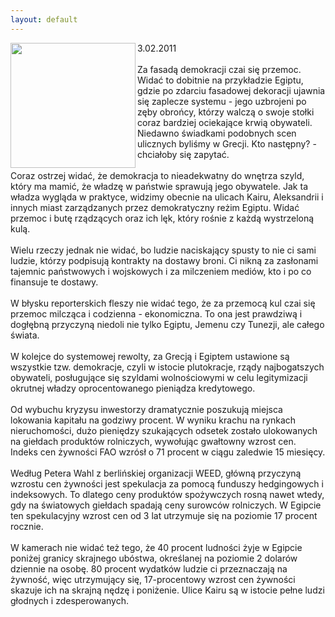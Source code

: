 ```yaml
---
layout: default
---
```

<img src="{{site.baseurl}}\articles\pictures\465.pira.jpg" align="left" HSPACE=”50” VSPACE=”50” width="200"><!--0--><p>
3.02.2011<br><br>Za fasadą demokracji czai się przemoc. Widać to dobitnie na przykładzie Egiptu, gdzie po zdarciu fasadowej dekoracji ujawnia się zaplecze systemu - jego uzbrojeni po zęby obrońcy, którzy walczą o swoje stołki coraz bardziej ociekające krwią obywateli. Niedawno świadkami podobnych scen ulicznych byliśmy w Grecji. Kto następny? - chciałoby się zapytać.<br><br>Coraz ostrzej widać, że demokracja to nieadekwatny do wnętrza szyld, który ma mamić, że władzę w państwie sprawują jego obywatele. Jak ta władza wygląda w praktyce, widzimy obecnie na ulicach Kairu, Aleksandrii i innych miast zarządzanych przez demokratyczny reżim Egiptu. Widać przemoc i butę rządzących oraz ich lęk, który rośnie z każdą wystrzeloną kulą.<br><br>Wielu rzeczy jednak nie widać, bo ludzie naciskający spusty to nie ci sami ludzie, którzy podpisują kontrakty na dostawy broni. Ci nikną za zasłonami tajemnic państwowych i wojskowych i za milczeniem mediów, kto i po co finansuje te dostawy.<br><br>W błysku reporterskich fleszy nie widać tego, że za przemocą kul czai się przemoc milcząca i codzienna - ekonomiczna. To ona jest prawdziwą i dogłębną przyczyną niedoli nie tylko Egiptu, Jemenu czy Tunezji, ale całego świata.<br><br>W kolejce do systemowej rewolty, za Grecją i Egiptem ustawione są
wszystkie tzw. demokracje, czyli w istocie plutokracje, rządy
najbogatszych obywateli, posługujące się szyldami wolnościowymi w celu
legitymizacji okrutnej władzy oprocentowanego pieniądza kredytowego.<br><br>Od wybuchu kryzysu inwestorzy dramatycznie poszukują miejsca lokowania kapitału na godziwy procent. W wyniku krachu na rynkach nieruchomości, dużo pieniędzy szukających odsetek zostało ulokowanych na giełdach produktów rolniczych, wywołując gwałtowny wzrost cen. Indeks cen żywności FAO wzrósł o 71 procent w ciągu zaledwie 15 miesięcy.<br><br>Według Petera Wahl z berlińskiej organizacji WEED, główną przyczyną wzrostu cen żywności jest spekulacja za pomocą funduszy hedgingowych i indeksowych. To dlatego ceny produktów spożywczych rosną nawet wtedy, gdy na światowych giełdach spadają ceny surowców rolniczych. W Egipcie ten spekulacyjny wzrost cen od 3 lat utrzymuje się na poziomie 17 procent rocznie.<br><br>W kamerach nie widać też tego, że 40 procent ludności żyje w Egipcie poniżej granicy skrajnego ubóstwa, określanej na poziomie 2 dolarów dziennie na osobę. 80 procent wydatków ludzie ci przeznaczają na żywność, więc utrzymujący się, 17-procentowy wzrost cen żywności skazuje ich na skrajną nędzę i poniżenie. Ulice Kairu są w istocie pełne ludzi głodnych i zdesperowanych.<br>
<br></p>